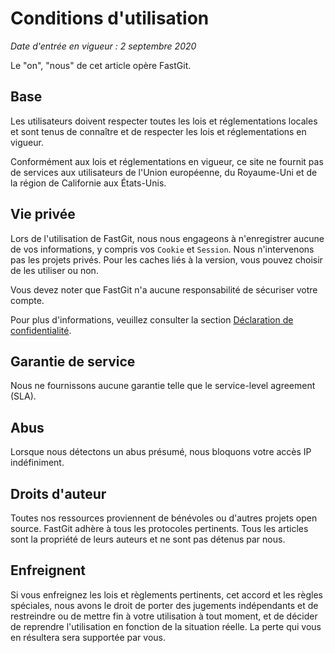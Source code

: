 # Conditions d'utilisation

*Date d'entrée en vigueur : 2 septembre 2020*

Le "on", "nous" de cet article opère FastGit.

## Base

Les utilisateurs doivent respecter toutes les lois et réglementations locales et sont tenus de connaître et de respecter les lois et réglementations en vigueur.

Conformément aux lois et réglementations en vigueur, ce site ne fournit pas de services aux utilisateurs de l'Union européenne, du Royaume-Uni et de la région de Californie aux États-Unis.

## Vie privée

Lors de l'utilisation de FastGit, nous nous engageons à n'enregistrer aucune de vos informations, y compris vos `Cookie` et `Session`. Nous n'intervenons pas les projets privés. Pour les caches liés à la version, vous pouvez choisir de les utiliser ou non.

Vous devez noter que FastGit n'a aucune responsabilité de sécuriser votre compte.

Pour plus d'informations, veuillez consulter la section [Déclaration de confidentialité](privacy.md).

## Garantie de service

Nous ne fournissons aucune garantie telle que le service-level agreement (SLA).

## Abus

Lorsque nous détectons un abus présumé, nous bloquons votre accès IP indéfiniment.

## Droits d'auteur

Toutes nos ressources proviennent de bénévoles ou d'autres projets open source. FastGit adhère à tous les protocoles pertinents. Tous les articles sont la propriété de leurs auteurs et ne sont pas détenus par nous.

## Enfreignent

Si vous enfreignez les lois et règlements pertinents, cet accord et les règles spéciales, nous avons le droit de porter des jugements indépendants et de restreindre ou de mettre fin à votre utilisation à tout moment, et de décider de reprendre l'utilisation en fonction de la situation réelle. La perte qui vous en résultera sera supportée par vous.

